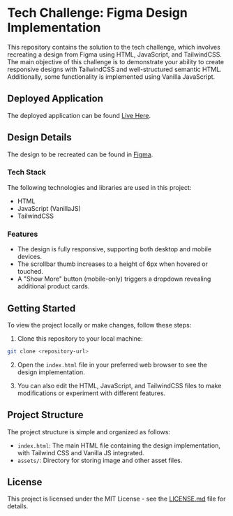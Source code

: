 # Tech Challenge: Figma Design Implementation

This repository contains the solution to the tech challenge, which involves recreating a design from Figma using HTML, JavaScript, and TailwindCSS. The main objective of this challenge is to demonstrate your ability to create responsive designs with TailwindCSS and well-structured semantic HTML. Additionally, some functionality is implemented using Vanilla JavaScript.

## Deployed Application

The deployed application can be found [Live Here](https://nabeelabrahams.github.io/tech-challenge-smart-theme/).

## Design Details

The design to be recreated can be found in [Figma](https://www.figma.com/file/K8ebUjtI8Ikh9ZY1BhOY1I/Tech-Challenge?type=design&node-id=0%3A1&mode=design&t=gadmH4sD1zCcsJ0g-1).

### Tech Stack

The following technologies and libraries are used in this project:

- HTML
- JavaScript (VanillaJS)
- TailwindCSS

### Features

- The design is fully responsive, supporting both desktop and mobile devices.
- The scrollbar thumb increases to a height of 6px when hovered or touched.
- A "Show More" button (mobile-only) triggers a dropdown revealing additional product cards.

## Getting Started

To view the project locally or make changes, follow these steps:

1. Clone this repository to your local machine:

```bash
git clone <repository-url>
```

2. Open the `index.html` file in your preferred web browser to see the design implementation.

3. You can also edit the HTML, JavaScript, and TailwindCSS files to make modifications or experiment with different features.

## Project Structure

The project structure is simple and organized as follows:

- `index.html`: The main HTML file containing the design implementation, with Tailwind CSS and Vanilla JS integrated.
- `assets/`: Directory for storing image and other asset files.

## License

This project is licensed under the MIT License - see the [LICENSE.md](LICENSE.md) file for details.

